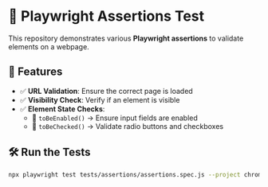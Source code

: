 # 🚀 Playwright Assertions Test

This repository demonstrates various **Playwright assertions** to validate elements on a webpage.

## 📌 Features

- ✅ **URL Validation**: Ensure the correct page is loaded
- ✅ **Visibility Check**: Verify if an element is visible
- ✅ **Element State Checks**:
  - 🔹 `toBeEnabled()` → Ensure input fields are enabled
  - 🔹 `toBeChecked()` → Validate radio buttons and checkboxes

## 🛠 Run the Tests

```sh
npx playwright test tests/assertions/assertions.spec.js --project chromium --headed


```
